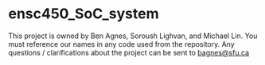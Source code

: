 # ensc450_SoC_system
This project is owned by Ben Agnes, Soroush Lighvan, and Michael Lin. You must reference our names in any code used from the repository.
Any questions / clarifications about the project can be sent to bagnes@sfu.ca
